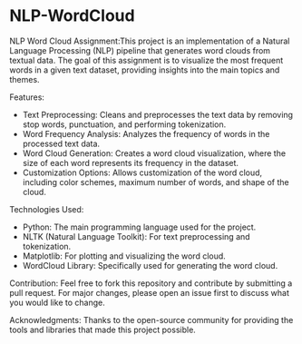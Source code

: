 # NLP-WordCloud
NLP Word Cloud Assignment:This project is an implementation of a Natural Language Processing (NLP) pipeline that generates word clouds from textual data. The goal of this assignment is to visualize the most frequent words in a given text dataset, providing insights into the main topics and themes.

Features:
* Text Preprocessing: Cleans and preprocesses the text data by removing stop words, punctuation, and performing tokenization.
* Word Frequency Analysis: Analyzes the frequency of words in the processed text data.
* Word Cloud Generation: Creates a word cloud visualization, where the size of each word represents its frequency in the dataset.
* Customization Options: Allows customization of the word cloud, including color schemes, maximum number of words, and shape of the cloud.

Technologies Used:
* Python: The main programming language used for the project.
* NLTK (Natural Language Toolkit): For text preprocessing and tokenization.
* Matplotlib: For plotting and visualizing the word cloud.
* WordCloud Library: Specifically used for generating the word cloud.



Contribution:
Feel free to fork this repository and contribute by submitting a pull request. For major changes, please open an issue first to discuss what you would like to change.



Acknowledgments:
Thanks to the open-source community for providing the tools and libraries that made this project possible.
